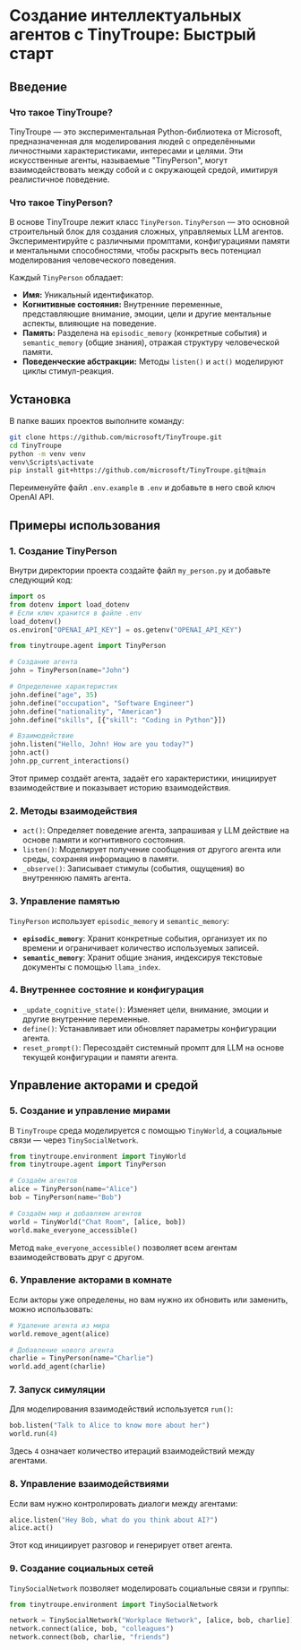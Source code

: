 # Создание интеллектуальных агентов с TinyTroupe: Быстрый старт

## Введение

### Что такое TinyTroupe?

TinyTroupe — это экспериментальная Python-библиотека от Microsoft, предназначенная для моделирования людей с определёнными личностными характеристиками, интересами и целями. Эти искусственные агенты, называемые "TinyPerson", могут взаимодействовать между собой и с окружающей средой, имитируя реалистичное поведение.

### Что такое TinyPerson?

В основе TinyTroupe лежит класс `TinyPerson`.
`TinyPerson` — это основной строительный блок для создания сложных, управляемых LLM агентов. Экспериментируйте с различными промптами, конфигурациями памяти и ментальными способностями, чтобы раскрыть весь потенциал моделирования человеческого поведения.

Каждый `TinyPerson` обладает:

- **Имя:** Уникальный идентификатор.
- **Когнитивные состояния:** Внутренние переменные, представляющие внимание, эмоции, цели и другие ментальные аспекты, влияющие на поведение.
- **Память:** Разделена на `episodic_memory` (конкретные события) и `semantic_memory` (общие знания), отражая структуру человеческой памяти.
- **Поведенческие абстракции:** Методы `listen()` и `act()` моделируют циклы стимул-реакция.

## Установка

В папке ваших проектов выполните команду:

```bash
git clone https://github.com/microsoft/TinyTroupe.git
cd TinyTroupe
python -m venv venv
venv\Scripts\activate
pip install git+https://github.com/microsoft/TinyTroupe.git@main
```

Переименуйте файл `.env.example` в `.env` и добавьте в него свой ключ OpenAI API.

## Примеры использования

### 1. Создание TinyPerson

Внутри директории проекта создайте файл `my_person.py` и добавьте следующий код:

```python
import os
from dotenv import load_dotenv
# Если ключ хранится в файле .env
load_dotenv()
os.environ["OPENAI_API_KEY"] = os.getenv("OPENAI_API_KEY")

from tinytroupe.agent import TinyPerson

# Создание агента
john = TinyPerson(name="John")

# Определение характеристик
john.define("age", 35)
john.define("occupation", "Software Engineer")
john.define("nationality", "American")
john.define("skills", [{"skill": "Coding in Python"}])

# Взаимодействие
john.listen("Hello, John! How are you today?")
john.act()
john.pp_current_interactions()
```

Этот пример создаёт агента, задаёт его характеристики, инициирует взаимодействие и показывает историю взаимодействия.

### 2. Методы взаимодействия

- `act()`: Определяет поведение агента, запрашивая у LLM действие на основе памяти и когнитивного состояния.
- `listen()`: Моделирует получение сообщения от другого агента или среды, сохраняя информацию в памяти.
- `_observe()`: Записывает стимулы (события, ощущения) во внутреннюю память агента.

### 3. Управление памятью

`TinyPerson` использует `episodic_memory` и `semantic_memory`:

- **`episodic_memory`**: Хранит конкретные события, организует их по времени и ограничивает количество используемых записей.
- **`semantic_memory`**: Хранит общие знания, индексируя текстовые документы с помощью `llama_index`.

### 4. Внутреннее состояние и конфигурация

- `_update_cognitive_state()`: Изменяет цели, внимание, эмоции и другие внутренние переменные.
- `define()`: Устанавливает или обновляет параметры конфигурации агента.
- `reset_prompt()`: Пересоздаёт системный промпт для LLM на основе текущей конфигурации и памяти агента.

## Управление акторами и средой

### 5. Создание и управление мирами

В `TinyTroupe` среда моделируется с помощью `TinyWorld`, а социальные связи — через `TinySocialNetwork`.

```python
from tinytroupe.environment import TinyWorld
from tinytroupe.agent import TinyPerson

# Создаём агентов
alice = TinyPerson(name="Alice")
bob = TinyPerson(name="Bob")

# Создаём мир и добавляем агентов
world = TinyWorld("Chat Room", [alice, bob])
world.make_everyone_accessible()
```

Метод `make_everyone_accessible()` позволяет всем агентам взаимодействовать друг с другом.

### 6. Управление акторами в комнате

Если акторы уже определены, но вам нужно их обновить или заменить, можно использовать:

```python
# Удаление агента из мира
world.remove_agent(alice)

# Добавление нового агента
charlie = TinyPerson(name="Charlie")
world.add_agent(charlie)
```

### 7. Запуск симуляции

Для моделирования взаимодействий используется `run()`:

```python
bob.listen("Talk to Alice to know more about her")
world.run(4)
```

Здесь `4` означает количество итераций взаимодействий между агентами.

### 8. Управление взаимодействиями

Если вам нужно контролировать диалоги между агентами:

```python
alice.listen("Hey Bob, what do you think about AI?")
alice.act()
```

Этот код инициирует разговор и генерирует ответ агента.

### 9. Создание социальных сетей

`TinySocialNetwork` позволяет моделировать социальные связи и группы:

```python
from tinytroupe.environment import TinySocialNetwork

network = TinySocialNetwork("Workplace Network", [alice, bob, charlie])
network.connect(alice, bob, "colleagues")
network.connect(bob, charlie, "friends")
```

